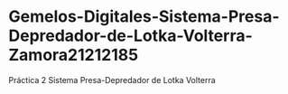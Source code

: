 # Gemelos-Digitales-Sistema-Presa-Depredador-de-Lotka-Volterra-Zamora21212185
Práctica 2 Sistema Presa-Depredador de Lotka Volterra
